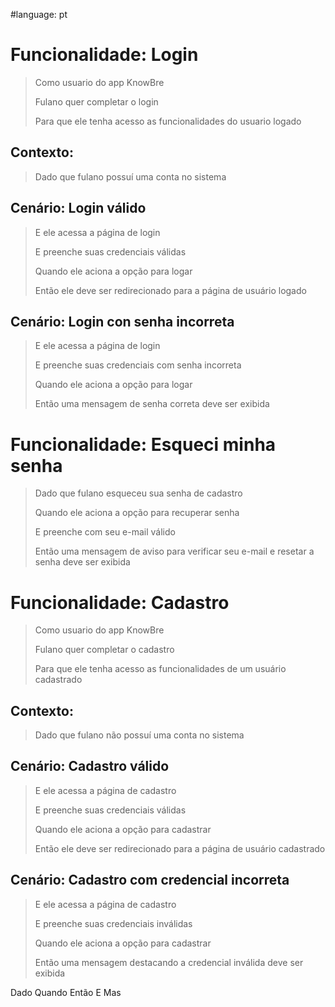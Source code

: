 #language: pt

# Funcionalidade: Login
>Como usuario do app KnowBre
>
>Fulano quer completar o login 
>
>Para que ele tenha acesso as funcionalidades do usuario logado
>   
## Contexto:
>Dado que fulano possuí uma conta no sistema
>
## Cenário: Login válido
>E ele acessa a página de login
>
>E preenche suas credenciais válidas
>
>Quando ele aciona a opção para logar
>
>Então ele deve ser redirecionado para a página de usuário logado
>
## Cenário: Login con senha incorreta
>E ele acessa a página de login
>
>E preenche suas credenciais com senha incorreta
>
>Quando ele aciona a opção para logar
>
>Então uma mensagem de senha correta deve ser exibida 
>
# Funcionalidade: Esqueci minha senha
>Dado que fulano esqueceu sua senha de cadastro
>
>Quando ele aciona a opção para recuperar senha
>
>E preenche com seu e-mail válido
>
>Então uma mensagem de aviso para verificar seu e-mail e resetar a senha deve ser exibida
>
# Funcionalidade: Cadastro
>Como usuario do app KnowBre
>
>Fulano quer completar o cadastro 
>
>Para que ele tenha acesso as funcionalidades de um usuário cadastrado
>

## Contexto:
>Dado que fulano não possuí uma conta no sistema
>
## Cenário: Cadastro válido
>E ele acessa a página de cadastro
>
>E preenche suas credenciais válidas
>
>Quando ele aciona a opção para cadastrar
>
>Então ele deve ser redirecionado para a página de usuário cadastrado
>
## Cenário: Cadastro com credencial incorreta
>E ele acessa a página de cadastro
>
>E preenche suas credenciais inválidas
>
>Quando ele aciona a opção para cadastrar
>
>Então uma mensagem destacando a credencial inválida deve ser exibida
>

Dado
Quando
Então
E
Mas